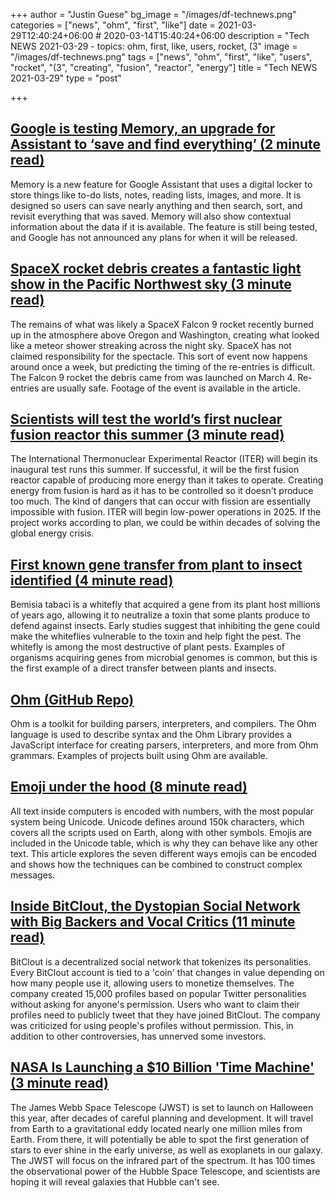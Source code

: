 +++
author = "Justin Guese"
bg_image = "/images/df-technews.png"
categories = ["news", "ohm", "first", "like"]
date = 2021-03-29T12:40:24+06:00 # 2020-03-14T15:40:24+06:00
description = "Tech NEWS 2021-03-29 - topics: ohm, first, like, users, rocket, (3"
image = "/images/df-technews.png"
tags = ["news", "ohm", "first", "like", "users", "rocket", "(3", "creating", "fusion", "reactor", "energy"]
title = "Tech NEWS 2021-03-29"
type = "post"

+++

## [Google is testing Memory, an upgrade for Assistant to ‘save and find everything’ (2 minute read)](https://www.theverge.com/2021/3/25/22350173/google-assistant-memory-save-to-do-pocket-pinterest-notes-reminders)

Memory is a new feature for Google Assistant that uses a digital locker to store things like to-do lists, notes, reading lists, images, and more. It is designed so users can save nearly anything and then search, sort, and revisit everything that was saved. Memory will also show contextual information about the data if it is available. The feature is still being tested, and Google has not announced any plans for when it will be released.

## [SpaceX rocket debris creates a fantastic light show in the Pacific Northwest sky (3 minute read)](https://www.theverge.com/2021/3/26/22351956/oregon-washington-meteor-shower-explanation-spacex-falcon-9-rocket-debris)

The remains of what was likely a SpaceX Falcon 9 rocket recently burned up in the atmosphere above Oregon and Washington, creating what looked like a meteor shower streaking across the night sky. SpaceX has not claimed responsibility for the spectacle. This sort of event now happens around once a week, but predicting the timing of the re-entries is difficult. The Falcon 9 rocket the debris came from was launched on March 4. Re-entries are usually safe. Footage of the event is available in the article.

## [Scientists will test the world’s first nuclear fusion reactor this summer (3 minute read)](https://thenextweb.com/neural/2021/03/23/scientists-will-test-the-worlds-first-nuclear-fusion-reactor-this-summer/)

The International Thermonuclear Experimental Reactor (ITER) will begin its inaugural test runs this summer. If successful, it will be the first fusion reactor capable of producing more energy than it takes to operate. Creating energy from fusion is hard as it has to be controlled so it doesn't produce too much. The kind of dangers that can occur with fission are essentially impossible with fusion. ITER will begin low-power operations in 2025. If the project works according to plan, we could be within decades of solving the global energy crisis.

## [First known gene transfer from plant to insect identified (4 minute read)](https://www.nature.com/articles/d41586-021-00782-w)

Bemisia tabaci is a whitefly that acquired a gene from its plant host millions of years ago, allowing it to neutralize a toxin that some plants produce to defend against insects. Early studies suggest that inhibiting the gene could make the whiteflies vulnerable to the toxin and help fight the pest. The whitefly is among the most destructive of plant pests. Examples of organisms acquiring genes from microbial genomes is common, but this is the first example of a direct transfer between plants and insects.

## [Ohm (GitHub Repo)](https://github.com/harc/ohm)

Ohm is a toolkit for building parsers, interpreters, and compilers. The Ohm language is used to describe syntax and the Ohm Library provides a JavaScript interface for creating parsers, interpreters, and more from Ohm grammars. Examples of projects built using Ohm are available.

## [Emoji under the hood (8 minute read)](https://tonsky.me/blog/emoji/)

All text inside computers is encoded with numbers, with the most popular system being Unicode. Unicode defines around 150k characters, which covers all the scripts used on Earth, along with other symbols. Emojis are included in the Unicode table, which is why they can behave like any other text. This article explores the seven different ways emojis can be encoded and shows how the techniques can be combined to construct complex messages.

## [Inside BitClout, the Dystopian Social Network with Big Backers and Vocal Critics (11 minute read)](https://decrypt.co/62770/inside-bitclout-dystopian-social-network-big-investors-vocal-critics)

BitClout is a decentralized social network that tokenizes its personalities. Every BitClout account is tied to a 'coin' that changes in value depending on how many people use it, allowing users to monetize themselves. The company created 15,000 profiles based on popular Twitter personalities without asking for anyone's permission. Users who want to claim their profiles need to publicly tweet that they have joined BitClout. The company was criticized for using people's profiles without permission. This, in addition to other controversies, has unnerved some investors.

## [NASA Is Launching a $10 Billion 'Time Machine' (3 minute read)](https://www.vice.com/en/article/88azd4/nasa-is-launching-a-dollar10-billion-time-machine)

The James Webb Space Telescope (JWST) is set to launch on Halloween this year, after decades of careful planning and development. It will travel from Earth to a gravitational eddy located nearly one million miles from Earth. From there, it will potentially be able to spot the first generation of stars to ever shine in the early universe, as well as exoplanets in our galaxy. The JWST will focus on the infrared part of the spectrum. It has 100 times the observational power of the Hubble Space Telescope, and scientists are hoping it will reveal galaxies that Hubble can't see.

